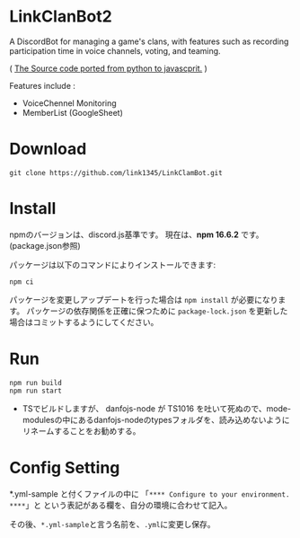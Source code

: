 # LinkClanBot2

A DiscordBot for managing a game's clans, with features such as recording participation time in voice channels, voting, and teaming.

( [The Source code ported from python to javascprit.](https://github.com/link1345/LinkClanBot) )

Features include :

+ VoiceChennel Monitoring
+ MemberList (GoogleSheet)

# Download

``` git clone https://github.com/link1345/LinkClamBot.git ```

# Install

npmのバージョンは、discord.js基準です。
現在は、**npm 16.6.2** です。 (package.json参照)

パッケージは以下のコマンドによりインストールできます:
```
npm ci
```
パッケージを変更しアップデートを行った場合は `npm install` が必要になります。
パッケージの依存関係を正確に保つために `package-lock.json` を更新した場合はコミットするようにしてください。

# Run

```
npm run build
npm run start
```

* TSでビルドしますが、 danfojs-node が TS1016 を吐いて死ぬので、mode-modulesの中にあるdanfojs-nodeのtypesフォルダを、読み込めないようにリネームすることをお勧めする。

# Config Setting

*.yml-sample と付くファイルの中に
「` **** Configure to your environment. **** `」と
という表記がある欄を、自分の環境に合わせて記入。

その後、`*.yml-sample`と言う名前を、`.yml`に変更し保存。
